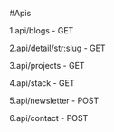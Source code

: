 #Apis

1.api/blogs   - GET

2.api/detail/<str:slug>  - GET

3.api/projects - GET

4.api/stack - GET

5.api/newsletter - POST

6.api/contact - POST

